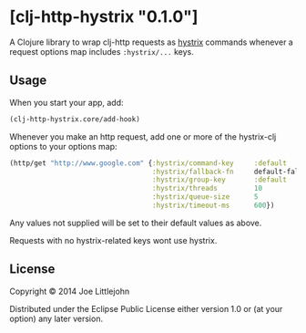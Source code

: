# [clj-http-hystrix "0.1.0"]

A Clojure library to wrap clj-http requests as [hystrix](https://github.com/Netflix/Hystrix) commands whenever a request options map includes `:hystrix/...` keys.

## Usage

When you start your app, add:

```clj
(clj-http-hystrix.core/add-hook)
```

Whenever you make an http request, add one or more of the hystrix-clj options to your options map:

```clj
(http/get "http://www.google.com" {:hystrix/command-key     :default
                                   :hystrix/fallback-fn     default-fallback
                                   :hystrix/group-key       :default
                                   :hystrix/threads         10
                                   :hystrix/queue-size      5
                                   :hystrix/timeout-ms      600})
```
Any values not supplied will be set to their default values as above.


Requests with no hystrix-related keys wont use hystrix.

## License

Copyright © 2014 Joe Littlejohn

Distributed under the Eclipse Public License either version 1.0 or (at
your option) any later version.
